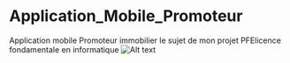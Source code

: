 # Application_Mobile_Promoteur
Application mobile Promoteur immobilier le sujet de mon projet PFElicence fondamentale en informatique 
![Alt text](Users/EXtrA/Desktop/Screenshot_20210617-104324.jpg?raw=true "Optional Title")

